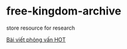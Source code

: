 # free-kingdom-archive
store resource for research

[Bài viết phỏng vấn HOT](docs/phong-van-hot.md)

